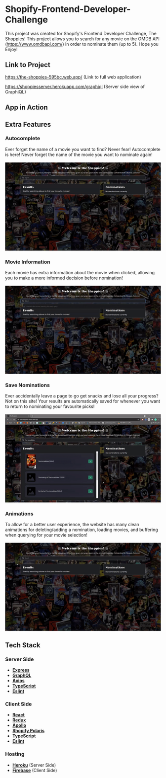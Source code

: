 # Shopify-Frontend-Developer-Challenge
This project was created for Shopify's Frontend Developer Challenge, The Shoppies! This project allows you to search for any movie on the OMDB API (https://www.omdbapi.com/) in order to nominate them (up to 5). Hope you Enjoy!

## Link to Project
https://the-shoppies-595bc.web.app/ (Link to full web application)

https://shoppiesserver.herokuapp.com/graphiql (Server side view of GraphiQL)

## App in Action

## Extra Features
### Autocomplete
Ever forget the name of a movie you want to find? Never fear! Autocomplete is here! Never forget the name of the movie you want to nominate again!
<br /><br />
![](samples/autocomplete.gif)


### Movie Information
Each movie has extra information about the movie when clicked, allowing you to make a more informed decision before nomination!
<br /><br />
![](samples/movieInfo.gif)

### Save Nominations
Ever accidentally leave a page to go get snacks and lose all your progress? Not on this site! Your results are automatically saved for whenever you want to return to nominating your favourite picks!
<br /><br />
![](samples/saveNominations.gif)

### Animations
To allow for a better user experience, the website has many clean animations for deleting/adding a nomination, loading movies, and buffering when querying for your movie selection!
<br /><br />
![](samples/animations.gif)

## Tech Stack
### Server Side
* **[Express](https://expressjs.com/)**
* **[GraphQL](https://graphql.org/)**
* **[Axios](https://www.npmjs.com/package/axios)**
* **[TypeScript](https://www.typescriptlang.org/)**
* **[Eslint](https://eslint.org/)**

### Client Side
* **[React](https://reactjs.org/)**
* **[Redux](https://redux.js.org/)**
* **[Apollo](https://www.apollographql.com/)**
* **[Shopify Polaris](https://www.apollographql.com/)**
* **[TypeScript](https://www.typescriptlang.org/)**
* **[Eslint](https://eslint.org/)**

### Hosting
* **[Heroku](https://www.heroku.com/pricing)** (Server Side)
* **[Firebase](https://firebase.google.com/)** (Client Side)

